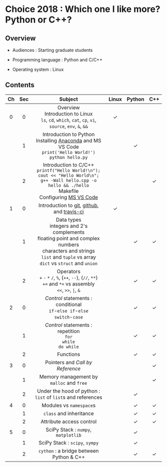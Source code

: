# Choice 2018 : Which one I like more? Python or C++?

## Overview

* Audiences : Starting graduate students

* Programming language : Python and C/C++

* Operating system : Linux


## Contents

| Ch  | Sec | Subject                           | Linux | Python | C++ |
|:---:|:---:|:---------------------------------:|:-----:|:------:|:---:|
|  0  |  0  | Overview<br>Introduction to Linux<br>`ls`, `cd`, `which`, `cat`, `cp`, `vi`, `source`, `env`, `&`, `&&` |   ✓   |        |     |
|     |  1  | Introduction to Python<br>Installing [Anaconda](https://www.anaconda.com/download/) and MS VS Code<br>`print('Hello World!')`<br>`python hello.py` |       |   ✓    |     |
|     |  2  | Introduction to C/C++<br>`printf("Hello World!\n");`<br>`cout << "Hello World\n";`<br>`g++ -Wall hello.cpp -o hello && ./hello`<br>Makefile<br>Configuring [MS VS Code](https://code.visualstudio.com/docs/languages/cpp) |       |        |  ✓  |
|  1  |  0  | Introduction to [git](https://git-scm.com/), [github](https://www.github.com), and [travis-ci](https://www.travis-ci.org) |   ✓   |        |     |
|     |  1  | Data types <br> integers and 2's complements <br> floating point and complex numbers <br> characters and strings<br>`list` and `tuple` vs array<br>`dict` vs `struct` and `union` |       |   ✓    |  ✓  |
|     |  2  | Operators<br>`+` `-` `*` `/`, `%`, {`++`, `--`}, (`//`, `**`)<br>`+=` and `*=` vs assembly<br>`<<`, `>>`, `\|`, `&` |       |   ✓    |  ✓  |
|  2  |  0  | *Control* statements : conditional<br>`if`-`else if`-`else`<br>`switch`-`case` |       |   ✓    |  ✓  |
|     |  1  | *Control* statements : repetition<br>`for`<br>`while`<br>`do while` |       |   ✓    |  ✓  |
|     |  2  | Functions |       |   ✓    |  ✓  |
|  3  |  0  | Pointers and *Call by Reference* |       |        |  ✓  |
|     |  1  | Memory management by `malloc` and `free` |       |        |  ✓  |
|     |  2  | Under the hood of python : `list` of `list`s and references |       |   ✓    |     |
|  4  |  0  | Modules vs `namespace`s |       |   ✓    |  ✓  |
|     |  1  | `class` and inheritance |       |   ✓    |  ✓  |
|     |  2  | Attribute access control |       |   ✓    |  ✓  |
|  5  |  0  | SciPy Stack : `numpy`, `matplotlib` |       |   ✓    |     |
|     |  1  | SciPy Stack : `scipy`, `sympy` |       |   ✓    |     |
|     |  2  | `cython` : a bridge between Python & C++ |       |   ✓    |  ✓  |
